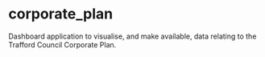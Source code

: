 # corporate_plan
Dashboard application to visualise, and make available, data relating to the Trafford Council Corporate Plan.
